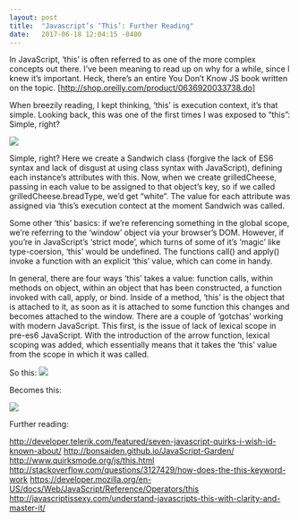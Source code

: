 ```yaml
---
layout: post
title:  "Javascript’s ‘This’: Further Reading"
date:   2017-06-18 12:04:15 -0400
---
```


 
In JavaScript, ‘this’ is often referred to as one of the more complex concepts out there. I’ve been meaning to read up on why for a while, since I knew it’s important. Heck, there’s an entire You Don’t Know JS book written on the topic. [http://shop.oreilly.com/product/0636920033738.do] 
 
When breezily reading, I kept thinking, ‘this’ is execution context, it’s that simple. Looking back, this was one of the first times I was exposed to “this”: Simple, right? 
 
 ![](http://imgur.com/3nXuIiy.jpg)
 
Simple, right? Here we create a Sandwich class (forgive the lack of ES6 syntax and lack of disgust at using class syntax with JavaScript), defining each instance’s attributes with this. Now, when we create grilledCheese, passing in each value to be assigned to that object’s key, so if we called grilledCheese.breadType, we’d get “white”. The value for each attribute was assigned via ‘this’s execution contect at the moment Sandwich was called. 
 
Some other ‘this’ basics: if we’re referencing something in the global scope, we’re referring to the ‘window’ object via your browser’s DOM. However, if you’re in JavaScript’s ‘strict mode’, which turns of some of it’s ‘magic’ like type-coersion, ‘this’ would be undefined. The functions call() and apply() invoke a function with an explicit ‘this’ value, which can come in handy. 
 
In general, there are four ways ‘this’ takes a value: function calls, within methods on object, within an object that has been constructed, a function invoked with call, apply, or bind. Inside of a method, ‘this’ is the object that is attached to it, as soon as it is attached to some function this changes and becomes attached to the window. 
There are a couple of ‘gotchas’ working with modern JavaScript. This first, is the issue of lack of lexical scope in pre-es6 JavaScript. With the introduction of the arrow function, lexical scoping was added, which essentially means that it takes the ‘this’ value from the scope in which it was called. 
 
So this: 
![](http://imgur.com/V5aGXN1.jpg)
 
Becomes this: 
 
![](http://imgur.com/Ak6eYcr.jpg)
 
 
Further reading:
 
 
http://developer.telerik.com/featured/seven-javascript-quirks-i-wish-id-known-about/
http://bonsaiden.github.io/JavaScript-Garden/
http://www.quirksmode.org/js/this.html
http://stackoverflow.com/questions/3127429/how-does-the-this-keyword-work
https://developer.mozilla.org/en-US/docs/Web/JavaScript/Reference/Operators/this
http://javascriptissexy.com/understand-javascripts-this-with-clarity-and-master-it/
 


